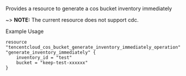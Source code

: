 Provides a resource to generate a cos bucket inventory immediately

~> **NOTE:** The current resource does not support cdc.

Example Usage

```hcl
resource "tencentcloud_cos_bucket_generate_inventory_immediately_operation" "generate_inventory_immediately" {
    inventory_id = "test"
    bucket = "keep-test-xxxxxx"
}
```